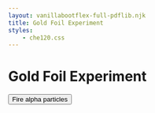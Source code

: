 ```yaml
---
layout: vanillabootflex-full-pdflib.njk
title: Gold Foil Experiment
styles:
    - che120.css
---
```


<script>

    function fireParticles() {
        console.log("fired!")
    }

</script>

# Gold Foil Experiment

<button class="btn btn-primary" onclick="fireParticles();">Fire alpha particles</button>